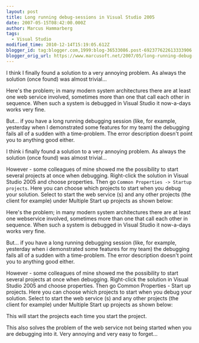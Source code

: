 ```yaml
---
layout: post
title: Long running debug-sessions in Visual Studio 2005
date: 2007-05-15T08:42:00.000Z
author: Marcus Hammarberg
tags:
  - Visual Studio
modified_time: 2010-12-14T15:19:05.612Z
blogger_id: tag:blogger.com,1999:blog-36533086.post-692377622613333906
blogger_orig_url: https://www.marcusoft.net/2007/05/long-running-debug-sessions-in-visual.html
---
```


I think I finally found a solution to a very annoying problem. As always the solution (once found) was almost trivial...

Here's the problem; in many modern system architectures there are at least one web service involved, sometimes more than one that call each other in sequence. When such a system is debugged in Visual Studio it now-a-days works very fine.

But... if you have a long running debugging session (like, for example, yesterday when I demonstrated some features for my team) the debugging fails all of a sudden with a time-problem. The error description doesn't point you to anything good either.

I think i finally found a solution to a very annoying problem. As always the solution (once found) was almost trivial...

However - some colleagues of mine showed me the possibility to start several projects at once when debugging. Right-click the solution in Visual Studio 2005 and choose properties. Then go `Common Properties -> Startup projects`. Here you can choose which projects to start when you debug your solution. Select to start the web service (s) and any other
projects (the client for example) under Multiple Start up projects as shown below:

Here's the problem; in many modern system architectures there are at least one webservice involved, sometimes more than one that call each other in sequence. When such a system is debugged in Visual Studio it now-a-days works very fine.

But... if you have a long running debugging session (like, for example, yesterday when i demonstrated some features for my team) the debugging fails all of a sudden with a time-problem. The error description doesn't point you to anything good either.

However - some colleagues of mine showed me the possibility to start several projects at once when debugging. Right-click the solution in Visual Studio 2005 and choose properties. Then go Common Properties - Start up projects. Here you can choose which projects to start when you debug your solution. Select to start the web service (s) and any other projects (the client for example) under Multiple Start up projects as shown below:

This will start the projects each time you start the project.

This also solves the problem of the web service not being started when you are debugging into it. Very annoying and very easy to forget...
